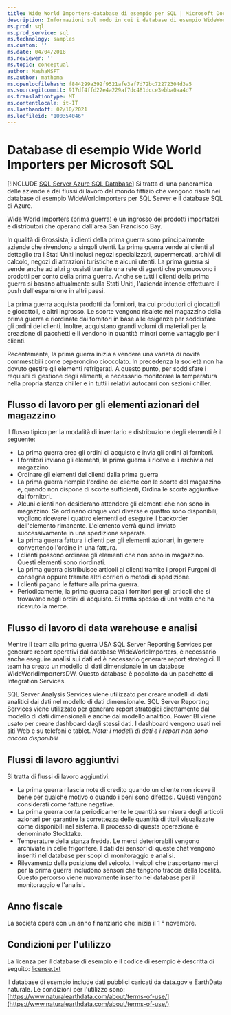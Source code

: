 ```yaml
---
title: Wide World Importers-database di esempio per SQL | Microsoft Docs
description: Informazioni sul modo in cui i database di esempio WideWorldImporters supportano i flussi di lavoro della società WideWorldImporters fittizia.
ms.prod: sql
ms.prod_service: sql
ms.technology: samples
ms.custom: ''
ms.date: 04/04/2018
ms.reviewer: ''
ms.topic: conceptual
author: MashaMSFT
ms.author: mathoma
ms.openlocfilehash: f844299a392f9521afe3af7d72bc72272304d3a5
ms.sourcegitcommit: 917df4ffd22e4a229af7dc481dcce3ebba0aa4d7
ms.translationtype: MT
ms.contentlocale: it-IT
ms.lasthandoff: 02/10/2021
ms.locfileid: "100354046"
---
```

# <a name="wide-world-importers-sample-databases-for-microsoft-sql"></a>Database di esempio Wide World Importers per Microsoft SQL
[!INCLUDE [SQL Server Azure SQL Database](../includes/applies-to-version/sql-asdb.md)]
Si tratta di una panoramica delle aziende e dei flussi di lavoro del mondo fittizio che vengono risolti nei database di esempio WideWorldImporters per SQL Server e il database SQL di Azure.  

Wide World Importers (prima guerra) è un ingrosso dei prodotti importatori e distributori che operano dall'area San Francisco Bay.

In qualità di Grossista, i clienti della prima guerra sono principalmente aziende che rivendono a singoli utenti. La prima guerra vende ai clienti al dettaglio tra i Stati Uniti inclusi negozi specializzati, supermercati, archivi di calcolo, negozi di attrazioni turistiche e alcuni utenti. La prima guerra si vende anche ad altri grossisti tramite una rete di agenti che promuovono i prodotti per conto della prima guerra. Anche se tutti i clienti della prima guerra si basano attualmente sulla Stati Uniti, l'azienda intende effettuare il push dell'espansione in altri paesi.

La prima guerra acquista prodotti da fornitori, tra cui produttori di giocattoli e giocattoli, e altri ingrosso. Le scorte vengono risalete nel magazzino della prima guerra e riordinate dai fornitori in base alle esigenze per soddisfare gli ordini dei clienti. Inoltre, acquistano grandi volumi di materiali per la creazione di pacchetti e li vendono in quantità minori come vantaggio per i clienti.

Recentemente, la prima guerra inizia a vendere una varietà di novità commestibili come peperoncino cioccolato.  In precedenza la società non ha dovuto gestire gli elementi refrigerati. A questo punto, per soddisfare i requisiti di gestione degli alimenti, è necessario monitorare la temperatura nella propria stanza chiller e in tutti i relativi autocarri con sezioni chiller.

## <a name="workflow-for-warehouse-stock-items"></a>Flusso di lavoro per gli elementi azionari del magazzino

Il flusso tipico per la modalità di inventario e distribuzione degli elementi è il seguente:
- La prima guerra crea gli ordini di acquisto e invia gli ordini ai fornitori.
- I fornitori inviano gli elementi, la prima guerra li riceve e li archivia nel magazzino.
- Ordinare gli elementi dei clienti dalla prima guerra
- La prima guerra riempie l'ordine del cliente con le scorte del magazzino e, quando non dispone di scorte sufficienti, Ordina le scorte aggiuntive dai fornitori.
- Alcuni clienti non desiderano attendere gli elementi che non sono in magazzino. Se ordinano cinque voci diverse e quattro sono disponibili, vogliono ricevere i quattro elementi ed eseguire il backorder dell'elemento rimanente. L'elemento verrà quindi inviato successivamente in una spedizione separata.
- La prima guerra fattura i clienti per gli elementi azionari, in genere convertendo l'ordine in una fattura.
- I clienti possono ordinare gli elementi che non sono in magazzino. Questi elementi sono riordinati.
- La prima guerra distribuisce articoli ai clienti tramite i propri Furgoni di consegna oppure tramite altri corrieri o metodi di spedizione.
- I clienti pagano le fatture alla prima guerra.
- Periodicamente, la prima guerra paga i fornitori per gli articoli che si trovavano negli ordini di acquisto. Si tratta spesso di una volta che ha ricevuto la merce.

## <a name="data-warehouse-and-analysis-workflow"></a>Flusso di lavoro di data warehouse e analisi

Mentre il team alla prima guerra USA SQL Server Reporting Services per generare report operativi dal database WideWorldImporters, è necessario anche eseguire analisi sui dati ed è necessario generare report strategici. Il team ha creato un modello di dati dimensionale in un database WideWorldImportersDW. Questo database è popolato da un pacchetto di Integration Services.

SQL Server Analysis Services viene utilizzato per creare modelli di dati analitici dai dati nel modello di dati dimensionale. SQL Server Reporting Services viene utilizzato per generare report strategici direttamente dal modello di dati dimensionali e anche dal modello analitico. Power BI viene usato per creare dashboard dagli stessi dati. I dashboard vengono usati nei siti Web e su telefoni e tablet. *Nota: i modelli di dati e i report non sono ancora disponibili*

## <a name="additional-workflows"></a>Flussi di lavoro aggiuntivi

Si tratta di flussi di lavoro aggiuntivi.
- La prima guerra rilascia note di credito quando un cliente non riceve il bene per qualche motivo o quando i beni sono difettosi. Questi vengono considerati come fatture negative.
- La prima guerra conta periodicamente le quantità su misura degli articoli azionari per garantire la correttezza delle quantità di titoli visualizzate come disponibili nel sistema. Il processo di questa operazione è denominato Stocktake.
- Temperature della stanza fredda. Le merci deteriorabili vengono archiviate in celle frigorifere. I dati dei sensori di queste chat vengono inseriti nel database per scopi di monitoraggio e analisi.
- Rilevamento della posizione del veicolo. I veicoli che trasportano merci per la prima guerra includono sensori che tengono traccia della località. Questo percorso viene nuovamente inserito nel database per il monitoraggio e l'analisi.

## <a name="fiscal-year"></a>Anno fiscale

La società opera con un anno finanziario che inizia il 1 ° novembre.

## <a name="terms-of-use"></a>Condizioni per l'utilizzo

La licenza per il database di esempio e il codice di esempio è descritta di seguito: [license.txt](https://github.com/Microsoft/sql-server-samples/blob/master/license.txt)

Il database di esempio include dati pubblici caricati da data.gov e EarthData naturale. Le condizioni per l'utilizzo sono: [https://www.naturalearthdata.com/about/terms-of-use/](https://www.naturalearthdata.com/about/terms-of-use/)
